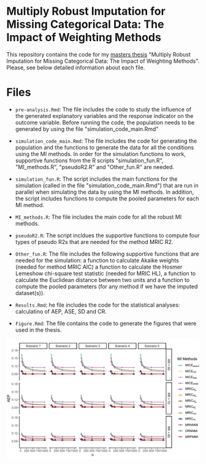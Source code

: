 # Multiply Robust Imputation for Missing Categorical Data: The Impact of Weighting Methods

This repository contains the code for my [masters thesis](https://hdl.handle.net/1887/36367322) "Multiply Robust Imputation for Missing Categorical Data: The Impact of Weighting Methods". Please, see below detailed information about each file.

# Files 

- `pre-analysis.Rmd`: The file includes the code to study the influence of the generated explanatory variables and the response indicator on the outcome variable. Before running the code, the population needs to be generated by using the file "simulation_code_main.Rmd"

- `simulation_code_main.Rmd`: The file includes the code for generating the population and the functions to generate the data for all the conditions using the MI methods. In order for the simulation functions to work, supportive functions from the R scripts "simulation_fun.R", "MI_methods.R", "pseudoR2.R" and "Other_fun.R" are needed.

- `simulation_fun.R`: The script includes the main functions for the simulation (called in the file "simulation_code_main.Rmd") that are run in parallel when simulating the data by using the MI methods. In addition, the script includes functions to compute the pooled parameters for each MI method.

- `MI_methods.R`: The file includes the main code for all the robust MI methods.

- `pseudoR2.R`: The script incldues the supportive functions to compute four types of pseudo R2s that are needed for the method MRIC R2.

- `Other_fun.R`: The file includes the following supportive functions that are needed for the simulation: a function to calculate Akaike weights (needed for method MRIC AIC) a function to calculate the Hosmer Lemeshow chi-square test statistic (needed for MRIC HL), a function to calculate the Euclidean distance between two units and a function to compute the pooled parameters (for any method if we have the imputed dataset(s)).

-  `Results.Rmd`: he file includes the code for the statistical analyses: calculatino of AEP, ASE, SD and CR.

- `Figure.Rmd`: The file contains the code to generate the figures that were used in the thesis.

![Partial Results for the Y Category 1](readme_figure.png)




